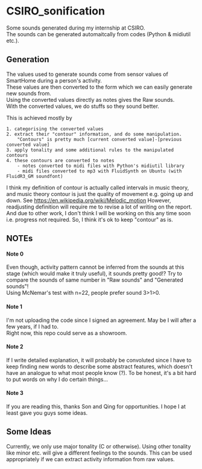# CSIRO_sonification
Some sounds generated during my internship at CSIRO.  
The sounds can be generated automaitcally from codes (Python & midiutil etc.).  

## Generation
The values used to generate sounds come from sensor values of SmartHome during a person's activity.  
These values are then converted to the form which we can easily generate new sounds from.  
Using the converted values directly as notes gives the Raw sounds.  
With the converted values, we do stuffs so they sound better.

This is achieved mostly by  
 
    1. categorising the converted values
    2. extract their "contour" information, and do some manipulation. 
        "Contours" is pretty much [current converted value]-[previous converted value]  
    3. apply tonality and some additional rules to the manipulated contours  
    4. these contours are converted to notes  
        - notes converted to midi files with Python's midiutil library  
        - midi files converted to mp3 with FluidSynth on Ubuntu (with FluidR3_GM soundfont)  

I think my definition of contour is actually called intervals in music theory,
and music theory contour is just the quality of movement e.g. going up and down. See https://en.wikipedia.org/wiki/Melodic_motion
However, readjusting definition will require me to revise a lot of writing on the report.  And due to other work, I don't think I will be working on this any time soon i.e. progress not required. So, I think it's ok to keep "contour" as is.

## NOTEs
#### Note 0
Even though, activity pattern cannot be inferred from the sounds at this stage (which would make it truly useful), it sounds pretty good!?
Try to compare the sounds of same number in "Raw sounds" and "Generated sounds"!  
Using McNemar's test with n=22, people prefer sound 3>1>0.

#### Note 1
I'm not uploading the code since I signed an agreement. May be I will after a few years, if I had to.  
Right now, this repo could serve as a showroom.  
#### Note 2
If I write detailed explanation, it will probably be convoluted since I have to keep finding new words to describe some abstract features,
which doesn't have an analogue to what most people know (?). To be honest, it's a bit hard to put words on why I do certain things...
#### Note 3
If you are reading this, thanks Son and Qing for opportunities. I hope I at least gave you guys some ideas.

## Some Ideas
Currently, we only use major tonality (C or otherwise). Using other tonality like minor etc. will give a different feelings to the sounds.
This can be used appropriately if we can extract activity information from raw values.
